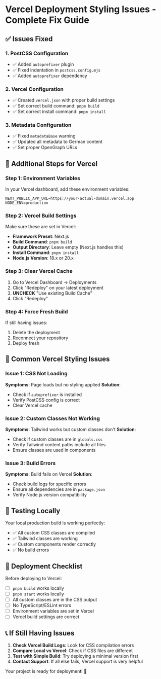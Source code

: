# Vercel Deployment Styling Issues - Complete Fix Guide

## ✅ Issues Fixed

### 1. **PostCSS Configuration**
- ✅ Added `autoprefixer` plugin
- ✅ Fixed indentation in `postcss.config.mjs`
- ✅ Added `autoprefixer` dependency

### 2. **Vercel Configuration**
- ✅ Created `vercel.json` with proper build settings
- ✅ Set correct build command: `pnpm build`
- ✅ Set correct install command: `pnpm install`

### 3. **Metadata Configuration**
- ✅ Fixed `metadataBase` warning
- ✅ Updated all metadata to German content
- ✅ Set proper OpenGraph URLs

## 🔧 Additional Steps for Vercel

### **Step 1: Environment Variables**
In your Vercel dashboard, add these environment variables:
```
NEXT_PUBLIC_APP_URL=https://your-actual-domain.vercel.app
NODE_ENV=production
```

### **Step 2: Vercel Build Settings**
Make sure these are set in Vercel:
- **Framework Preset**: Next.js
- **Build Command**: `pnpm build`
- **Output Directory**: Leave empty (Next.js handles this)
- **Install Command**: `pnpm install`
- **Node.js Version**: 18.x or 20.x

### **Step 3: Clear Vercel Cache**
1. Go to Vercel Dashboard → Deployments
2. Click "Redeploy" on your latest deployment
3. **UNCHECK** "Use existing Build Cache"
4. Click "Redeploy"

### **Step 4: Force Fresh Build**
If still having issues:
1. Delete the deployment
2. Reconnect your repository
3. Deploy fresh

## 🐛 Common Vercel Styling Issues

### **Issue 1: CSS Not Loading**
**Symptoms**: Page loads but no styling applied
**Solution**: 
- Check if `autoprefixer` is installed
- Verify PostCSS config is correct
- Clear Vercel cache

### **Issue 2: Custom Classes Not Working**
**Symptoms**: Tailwind works but custom classes don't
**Solution**:
- Check if custom classes are in `globals.css`
- Verify Tailwind content paths include all files
- Ensure classes are used in components

### **Issue 3: Build Errors**
**Symptoms**: Build fails on Vercel
**Solution**:
- Check build logs for specific errors
- Ensure all dependencies are in `package.json`
- Verify Node.js version compatibility

## 🧪 Testing Locally

Your local production build is working perfectly:
- ✅ All custom CSS classes are compiled
- ✅ Tailwind classes are working
- ✅ Custom components render correctly
- ✅ No build errors

## 🚀 Deployment Checklist

Before deploying to Vercel:
- [ ] `pnpm build` works locally
- [ ] `pnpm start` works locally
- [ ] All custom classes are in the CSS output
- [ ] No TypeScript/ESLint errors
- [ ] Environment variables are set in Vercel
- [ ] Vercel build settings are correct

## 📞 If Still Having Issues

1. **Check Vercel Build Logs**: Look for CSS compilation errors
2. **Compare Local vs Vercel**: Check if CSS files are different
3. **Test with Simple Build**: Try deploying a minimal version first
4. **Contact Support**: If all else fails, Vercel support is very helpful

Your project is ready for deployment! 🎉
